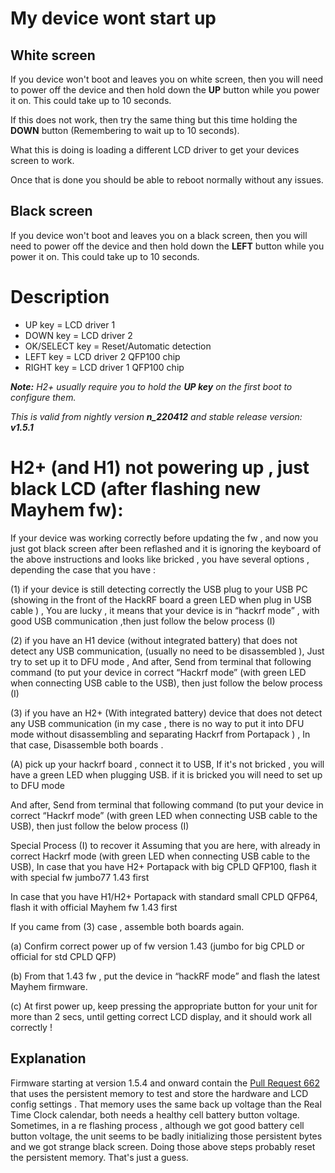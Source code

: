 # My device wont start up

## White screen
If you device won't boot and leaves you on white screen, then you will need to power off the device and then hold down the **UP** button while you power it on. This could take up to 10 seconds.

If this does not work, then try the same thing but this time holding the **DOWN** button (Remembering to wait up to 10 seconds).

What this is doing is loading a different LCD driver to get your devices screen to work.

Once that is done you should be able to reboot normally without any issues.

## Black screen
If you device won't boot and leaves you on a black screen, then you will need to power off the device and then hold down the **LEFT** button while you power it on. This could take up to 10 seconds.


# Description
* UP key = LCD driver 1
* DOWN key = LCD driver 2
* OK/SELECT key = Reset/Automatic detection
* LEFT key = LCD driver 2 QFP100 chip
* RIGHT key = LCD driver 1 QFP100 chip

_**Note:** H2+ usually require you to hold the **UP key** on the first boot to configure them._

_This is valid from nightly version **n_220412** and stable release version: **v1.5.1**_

# H2+ (and H1) not powering up , just black LCD (after flashing new Mayhem fw):

If your device was working correctly before updating the fw , and now you just got black screen after been reflashed and it is ignoring the keyboard of the above instructions and looks like bricked , you have several options , depending the case that you have : 
 
(1) if your device  is still detecting correctly the USB plug to your USB PC (showing in the front of the HackRF board a green LED when plug in USB cable ) , You are lucky , it means that your device is in “hackrf mode” , with good USB communication ,then just follow the below process (I) 

(2) if you have an H1 device (without integrated battery)  that does not detect any USB communication,  (usually no need to be disassembled ), Just  try to set up it to DFU mode , And after,  Send from terminal that following command  (to put your  device in correct “Hackrf mode” (with green LED when connecting USB cable to the USB), then just follow the below process (I)

(3) if you have an H2+ (With integrated battery) device that does not detect any USB communication  (in my case , there is no way to put it into DFU mode  without disassembling and separating Hackrf from Portapack  ) , 
In that case,  Disassemble both boards .

(A) pick up your hackrf board , connect it to USB,
 If it's not bricked , you will have a green LED when plugging USB. 
 if it is bricked you will need to set up to DFU mode 

And after,  Send from terminal that following command  (to put your  device in correct “Hackrf mode” (with green LED when connecting USB cable to the USB), then just follow the below process (I)


Special Process (I) to recover it
Assuming that you are here, with already in correct Hackrf mode (with green LED when connecting USB cable to the USB),
In case that you have H2+ Portapack with big CPLD QFP100, 
     flash it with special fw jumbo77 1.43 first 

In case that you have H1/H2+ Portapack with standard small CPLD QFP64, 
      flash it with official  Mayhem fw  1.43 first 
 
If you came from (3) case , assemble both  boards again.

(a) Confirm correct power up of fw version 1.43 (jumbo for big CPLD or official for std CPLD QFP)  

(b) From that 1.43 fw , put the device in “hackRF mode” and flash the latest Mayhem firmware.

(c) At first power up, keep pressing the appropriate button for your unit for more than 2 secs, until getting correct LCD display, and it should work all correctly ! 


## Explanation
Firmware starting at version 1.5.4 and onward contain the <a href="https://github.com/eried/portapack-mayhem/pull/662">Pull Request 662</a> that uses the persistent memory to test and store the hardware and LCD config settings . That memory uses the same back up voltage than the Real Time Clock calendar, both needs a healthy cell battery button voltage. Sometimes, in a re flashing process , although we got good battery cell button voltage, the unit seems to be badly initializing those persistent bytes and we got strange black screen. Doing those above steps probably reset the persistent memory. That's just a guess.
